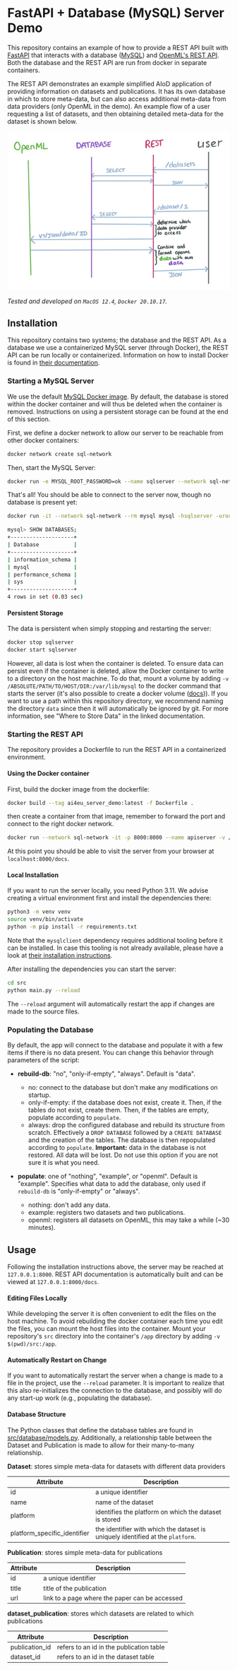 # FastAPI + Database (MySQL) Server Demo

This repository contains an example of how to provide a REST API built with [FastAPI](https://fastapi.tiangolo.com/)
that interacts with a database ([MySQL](https://hub.docker.com/_/mysql))
and [OpenML's REST API](https://www.openml.org/apis).
Both the database and the REST API are run from docker in separate containers.

The REST API demonstrates an example simplified AIoD application of providing information on datasets and publications.
It has its own database in which to store meta-data,
but can also access additional meta-data from data providers (only OpenML in the demo).
An example flow of a user requesting a list of datasets, and then obtaining detailed meta-data for the dataset is shown
below.

![Flowchart of the program.](flowchart.png)

*Tested and developed on `MacOS 12.4`, `Docker 20.10.17`.*

## Installation

This repository contains two systems; the database and the REST API.
As a database we use a containerized MySQL server (through Docker), the REST API can be run locally or containerized.
Information on how to install Docker is found in [their documentation](https://docs.docker.com/desktop/).

### Starting a MySQL Server

We use the default [MySQL Docker image](https://hub.docker.com/_/mysql).
By default, the database is stored within the docker container and will thus be deleted when the container is removed.
Instructions on using a persistent storage can be found at the end of this section.

First, we define a docker network to allow our server to be reachable from other docker containers:

```bash
docker network create sql-network
```

Then, start the MySQL Server:

```bash
docker run -e MYSQL_ROOT_PASSWORD=ok --name sqlserver --network sql-network -d mysql
```

That's all! You should be able to connect to the server now, though no database is present yet:

```bash
docker run -it --network sql-network --rm mysql mysql -hsqlserver -uroot -pok
```

```bash
mysql> SHOW DATABASES;
+--------------------+
| Database           |
+--------------------+
| information_schema |
| mysql              |
| performance_schema |
| sys                |
+--------------------+
4 rows in set (0.03 sec)
```

#### Persistent Storage

The data is persistent when simply stopping and restarting the server:

```bash
docker stop sqlserver
docker start sqlserver
```

However, all data is lost when the container is deleted.
To ensure data can persist even if the container is deleted, allow the Docker container to write to a directory on the
host machine.
To do that, mount a volume by adding `-v /ABSOLUTE/PATH/TO/HOST/DIR:/var/lib/mysql` to the docker command that starts
the server
(it's also possible to create a docker
volume ([docs](https://docs.docker.com/engine/reference/commandline/run/#mount-volume--v---read-only))).
If you want to use a path within this repository directory, we recommend naming the directory `data` since then it will
automatically be ignored by git.
For more information, see "Where to Store Data" in the linked documentation.

### Starting the REST API

The repository provides a Dockerfile to run the REST API in a containerized environment.

#### Using the Docker container

First, build the docker image from the dockerfile:

```bash
docker build --tag ai4eu_server_demo:latest -f Dockerfile .
```

then create a container from that image, remember to forward the port and connect to the right docker network.

```bash
docker run --network sql-network -it -p 8000:8000 --name apiserver -v /ABSOLUTE/PATH/TO/SRC:/app ai4eu_server_demo
```

At this point you should be able to visit the server from your browser at `localhost:8000/docs`.

#### Local Installation

If you want to run the server locally, you need Python 3.11.
We advise creating a virtual environment first and install the dependencies there:

```bash
python3 -m venv venv
source venv/bin/activate
python -m pip install -r requirements.txt
```

Note that the `mysqlclient` dependency requires additional tooling before it can be installed.
In case this tooling is not already available, please have a look
at [their installation instructions](https://github.com/PyMySQL/mysqlclient#install).

After installing the dependencies you can start the server:

```bash
cd src
python main.py --reload
```

The `--reload` argument will automatically restart the app if changes are made to the source files.

### Populating the Database

By default, the app will connect to the database and populate it with a few items if there is no data present.
You can change this behavior through parameters of the script:

* **rebuild-db**: "no", "only-if-empty", "always". Default is "data".
    * no: connect to the database but don't make any modifications on startup.
    * only-if-empty: if the database does not exist, create it. Then, if the tables do not exist, create them.
      Then, if the tables are empty, populate according to `populate`.
    * always: drop the configured database and rebuild its structure from scratch.
      Effectively a `DROP DATABASE` followed by a `CREATE DATABASE` and the creation of the tables.
      The database is then repopulated according to `populate`.
      **Important:** data in the database is not restored. All data will be lost. Do not use this option
      if you are not sure it is what you need.

* **populate**: one of "nothing", "example", or "openml". Default is "example".
  Specifies what data to add the database, only used if `rebuild-db` is "only-if-empty" or "always".
    * nothing: don't add any data.
    * example: registers two datasets and two publications.
    * openml: registers all datasets on OpenML, this may take a while (~30 minutes).

## Usage

Following the installation instructions above, the server may be reached at `127.0.0.1:8000`.
REST API documentation is automatically built and can be viewed at `127.0.0.1:8000/docs`.

#### Editing Files Locally

While developing the server it is often convenient to edit the files on the host machine.
To avoid rebuilding the docker container each time you edit the files, you can mount the host files into the container.
Mount your repository's `src` directory into the container's `/app` directory by adding `-v $(pwd)/src:/app`.

#### Automatically Restart on Change

If you want to automatically restart the server when a change is made to a file in the project, use the `--reload`
parameter.
It is important to realize that this also re-initializes the connection to the database, and possibly will do any
start-up work (e.g., populating the database).

#### Database Structure

The Python classes that define the database tables are found in [src/database/models.py](src/database/models.py).
Additionally, a relationship table between the Dataset and Publication is made to allow for their many-to-many
relationship.

**Dataset**: stores simple meta-data for datasets with different data providers

| Attribute                    | Description                                                                     |
|------------------------------|---------------------------------------------------------------------------------|
| id                           | a unique identifier                                                             |
| name                         | name of the dataset                                                             |
| platform                     | identifies the platform on which the dataset is stored                          |
| platform_specific_identifier | the identifier with which the dataset is uniquely identified at the `platform`. |

**Publication**: stores simple meta-data for publications

| Attribute | Description                                    |
|-----------|------------------------------------------------|
| id        | a unique identifier                            |
| title     | title of the publication                       |
| url       | link to a page where the paper can be accessed |

**dataset_publication**: stores which datasets are related to which publications

| Attribute      | Description                              |
|----------------|------------------------------------------|
| publication_id | refers to an id in the publication table |
| dataset_id     | refers to an id in the dataset table     |
 